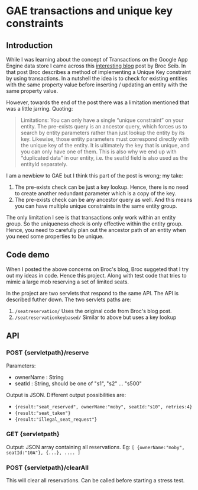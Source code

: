 # GAE transactions and unique key constraints

## Introduction
While I was learning about the concept of Transactions on the Google App Engine data store
I came across this [interesting blog][bp] post by Broc Seib. In that post Broc describes
a method of implementing a Unique Key constraint by using transactions. In a nutshell the idea is
to check for existing entities with the same property value before inserting / updating an entity with
the same property value.

However, towards the end of the post there was a limitation mentioned that was a little jarring. Quoting:

> Limitations: You can only have a single “unique constraint” on your entity.
> The pre-exists query is an ancestor query, which forces us to search by entity parameters rather than just lookup the entity by its key.
> Likewise, those entity parameters must correspond directly with the unique key of the entity.
> It is ultimately the key that is unique, and you can only have one of them.
> This is also why we end up with “duplicated data” in our entity, i.e. the seatId field is also used as the entityId separately.

I am a newbiew to GAE but I think this part of the post is wrong; my take:

1. The pre-exists check can be just a key lookup. Hence, there is no need to create another redundant parameter which is a copy of the key.
2. The pre-exists check can be any ancestor query as well. And this means you can have multiple unique constraints in the same entity group.

The only limitation I see is that transactions only work within an entity group. So the uniqueness check
is only effective within the entity group. Hence, you need to carefully plan out the ancestor path of an entity
when you need some properties to be unique.

## Code demo
When I posted the above concerns on Broc's blog, Broc suggeted that I try out my ideas in code. Hence this project. Along with test code that tries to mimic a large mob reserving a set of limited seats.

In the project are two servlets that respond to the same API. The API is described futher down. The two servlets paths are:
1. `/seatreservation/`  Uses the original code from Broc's blog post.
2. `/seatreservationkeybased/` Similar to above but uses a key lookup

## API

### POST {servletpath}/reserve
Parameters:

  * ownerName : String
  * seatId : String, should be one of "s1", "s2" ... "s500"

Output is JSON. Different output possibilities are:

  * `{result:"seat_reserved", ownerName:"moby", seatId:"s10", retries:4}`
  * `{result:"seat_taken"}`
  * `{result:"illegal_seat_request"}`

### GET {servletpath}
Output: JSON array containing all reservations. Eg:
`[ {ownerName:"moby", seatId:"10A"}, {...}, .... ]`

### POST {servletpath}/clearAll
This will clear all reservations. Can be called before starting a stress test.

  [bp]:http://blog.broc.seib.net/2011/06/unique-constraint-in-appengine.html
